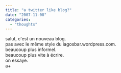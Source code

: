 ```yaml
---
title: "a twitter like blog?"
date: "2007-11-08"
categories: 
  - "thoughts"
---
```


salut, c'est un nouveau blog.  
pas avec le même style du iagosbar.wordpress.com.  
beaucoup plus informel.  
beaucoup plus vite à écrire.  
on essaye.  
a+
